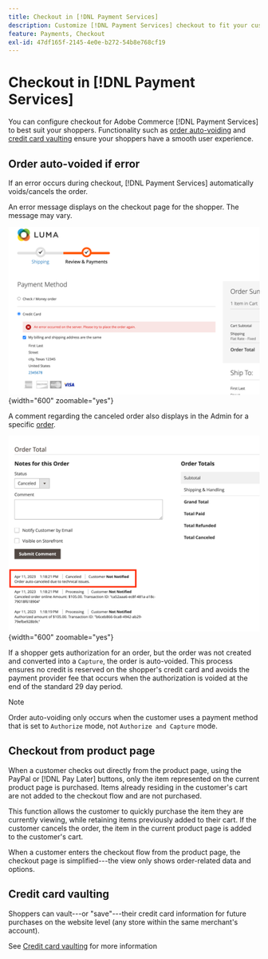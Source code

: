 ```yaml
---
title: Checkout in [!DNL Payment Services]
description: Customize [!DNL Payment Services] checkout to fit your customer's needs.
feature: Payments, Checkout
exl-id: 47df165f-2145-4e0e-b272-54b8e768cf19
---
```


# Checkout in [!DNL Payment Services]

You can configure checkout for Adobe Commerce [!DNL Payment Services] to best suit your shoppers. Functionality such as [order auto-voiding](#order-auto-voided-if-error) and [credit card vaulting](#credit-card-vaulting) ensure your shoppers have a smooth user experience.

## Order auto-voided if error

If an error occurs during checkout, [!DNL Payment Services] automatically voids/cancels the order.

An error message displays on the checkout page for the shopper. The message may vary.

![Error while checking](assets/user-checkout-error.png "Error while checking out"){width="600" zoomable="yes"}

A comment regarding the canceled order also displays in the Admin for a specific [order](https://experienceleague.adobe.com/docs/commerce-admin/stores-sales/order-management/orders/orders.html?lang=en).

![Canceled order comment in Admin for order](assets/admin-checkout-error.png "Canceled order comment in Admin for order"){width="600" zoomable="yes"}

If a shopper gets authorization for an order, but the order was not created and converted into a `Capture`, the order is auto-voided. This process ensures no credit is reserved on the shopper's credit card and avoids the payment provider fee that occurs when the authorization is voided at the end of the standard 29 day period.

   >[!NOTE]
   >
   >Order auto-voiding only occurs when the customer uses a payment method that is set to `Authorize` mode, not `Authorize and Capture` mode.

## Checkout from product page

When a customer checks out directly from the product page, using the PayPal or [!DNL Pay Later] buttons, only the item represented on the current product page is purchased. Items already residing in the customer's cart are not added to the checkout flow and are not purchased.

This function allows the customer to quickly purchase the item they are currently viewing, while retaining items previously added to their cart.
If the customer cancels the order, the item in the current product page is added to the customer's cart. 

When a customer enters the checkout flow from the product page, the checkout page is simplified---the view only shows order-related data and options.

## Credit card vaulting

Shoppers can vault---or "save"---their credit card information for future purchases on the website level (any store within the same merchant's account).

See [Credit card vaulting](vaulting.md) for more information
